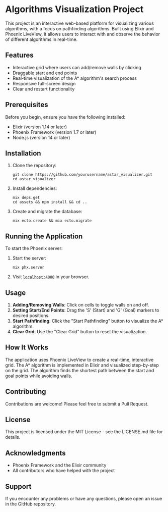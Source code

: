 # Algorithms Visualization Project

This project is an interactive web-based platform for visualizing various algorithms, with a focus on pathfinding algorithms. Built using Elixir and Phoenix LiveView, it allows users to interact with and observe the behavior of different algorithms in real-time.

## Features

- Interactive grid where users can add/remove walls by clicking
- Draggable start and end points
- Real-time visualization of the A\* algorithm's search process
- Responsive full-screen design
- Clear and restart functionality

## Prerequisites

Before you begin, ensure you have the following installed:

- Elixir (version 1.14 or later)
- Phoenix Framework (version 1.7 or later)
- Node.js (version 14 or later)

## Installation

1. Clone the repository:

   ```
   git clone https://github.com/yourusername/astar_visualizer.git
   cd astar_visualizer
   ```

2. Install dependencies:

   ```
   mix deps.get
   cd assets && npm install && cd ..
   ```

3. Create and migrate the database:
   ```
   mix ecto.create && mix ecto.migrate
   ```

## Running the Application

To start the Phoenix server:

1. Start the server:

   ```
   mix phx.server
   ```

2. Visit [`localhost:4000`](http://localhost:4000) in your browser.

## Usage

1. **Adding/Removing Walls**: Click on cells to toggle walls on and off.
2. **Setting Start/End Points**: Drag the 'S' (Start) and 'G' (Goal) markers to desired positions.
3. **Start Pathfinding**: Click the "Start Pathfinding" button to visualize the A\* algorithm.
4. **Clear Grid**: Use the "Clear Grid" button to reset the visualization.

## How It Works

The application uses Phoenix LiveView to create a real-time, interactive grid. The A\* algorithm is implemented in Elixir and visualized step-by-step on the grid. The algorithm finds the shortest path between the start and goal points while avoiding walls.

## Contributing

Contributions are welcome! Please feel free to submit a Pull Request.

## License

This project is licensed under the MIT License - see the LICENSE.md file for details.

## Acknowledgments

- Phoenix Framework and the Elixir community
- All contributors who have helped with the project

## Support

If you encounter any problems or have any questions, please open an issue in the GitHub repository.
